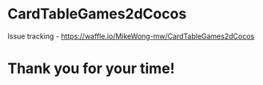 # CardTableGames2dCocos
Issue tracking - https://waffle.io/MikeWong-mw/CardTableGames2dCocos

Thank you for your time!
====
